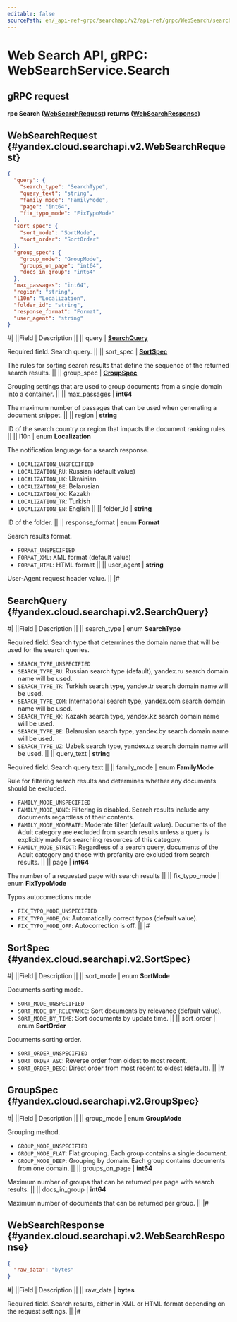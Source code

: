 ```yaml
---
editable: false
sourcePath: en/_api-ref-grpc/searchapi/v2/api-ref/grpc/WebSearch/search.md
---
```


# Web Search API, gRPC: WebSearchService.Search

## gRPC request

**rpc Search ([WebSearchRequest](#yandex.cloud.searchapi.v2.WebSearchRequest)) returns ([WebSearchResponse](#yandex.cloud.searchapi.v2.WebSearchResponse))**

## WebSearchRequest {#yandex.cloud.searchapi.v2.WebSearchRequest}

```json
{
  "query": {
    "search_type": "SearchType",
    "query_text": "string",
    "family_mode": "FamilyMode",
    "page": "int64",
    "fix_typo_mode": "FixTypoMode"
  },
  "sort_spec": {
    "sort_mode": "SortMode",
    "sort_order": "SortOrder"
  },
  "group_spec": {
    "group_mode": "GroupMode",
    "groups_on_page": "int64",
    "docs_in_group": "int64"
  },
  "max_passages": "int64",
  "region": "string",
  "l10n": "Localization",
  "folder_id": "string",
  "response_format": "Format",
  "user_agent": "string"
}
```

#|
||Field | Description ||
|| query | **[SearchQuery](#yandex.cloud.searchapi.v2.SearchQuery)**

Required field. Search query. ||
|| sort_spec | **[SortSpec](#yandex.cloud.searchapi.v2.SortSpec)**

The rules for sorting search results that define the sequence of the returned search results. ||
|| group_spec | **[GroupSpec](#yandex.cloud.searchapi.v2.GroupSpec)**

Grouping settings that are used to group documents from a single domain into a container. ||
|| max_passages | **int64**

The maximum number of passages that can be used when generating a document snippet. ||
|| region | **string**

ID of the search country or region that impacts the document ranking rules. ||
|| l10n | enum **Localization**

The notification language for a search response.

- `LOCALIZATION_UNSPECIFIED`
- `LOCALIZATION_RU`: Russian (default value)
- `LOCALIZATION_UK`: Ukrainian
- `LOCALIZATION_BE`: Belarusian
- `LOCALIZATION_KK`: Kazakh
- `LOCALIZATION_TR`: Turkish
- `LOCALIZATION_EN`: English ||
|| folder_id | **string**

ID of the folder. ||
|| response_format | enum **Format**

Search results format.

- `FORMAT_UNSPECIFIED`
- `FORMAT_XML`: XML format (default value)
- `FORMAT_HTML`: HTML format ||
|| user_agent | **string**

User-Agent request header value. ||
|#

## SearchQuery {#yandex.cloud.searchapi.v2.SearchQuery}

#|
||Field | Description ||
|| search_type | enum **SearchType**

Required field. Search type that determines the domain name that will be used for the search queries.

- `SEARCH_TYPE_UNSPECIFIED`
- `SEARCH_TYPE_RU`: Russian search type (default), yandex.ru search domain name will be used.
- `SEARCH_TYPE_TR`: Turkish search type, yandex.tr search domain name will be used.
- `SEARCH_TYPE_COM`: International search type, yandex.com search domain name will be used.
- `SEARCH_TYPE_KK`: Kazakh search type, yandex.kz search domain name will be used.
- `SEARCH_TYPE_BE`: Belarusian search type, yandex.by search domain name will be used.
- `SEARCH_TYPE_UZ`: Uzbek search type, yandex.uz search domain name will be used. ||
|| query_text | **string**

Required field. Search query text ||
|| family_mode | enum **FamilyMode**

Rule for filtering search results and determines whether any documents should be excluded.

- `FAMILY_MODE_UNSPECIFIED`
- `FAMILY_MODE_NONE`: Filtering is disabled. Search results include any documents regardless of their contents.
- `FAMILY_MODE_MODERATE`: Moderate filter (default value). Documents of the Adult category are excluded from search results
unless a query is explicitly made for searching resources of this category.
- `FAMILY_MODE_STRICT`: Regardless of a search query, documents of the Adult category
and those with profanity are excluded from search results. ||
|| page | **int64**

The number of a requested page with search results ||
|| fix_typo_mode | enum **FixTypoMode**

Typos autocorrections mode

- `FIX_TYPO_MODE_UNSPECIFIED`
- `FIX_TYPO_MODE_ON`: Automatically correct typos (default value).
- `FIX_TYPO_MODE_OFF`: Autocorrection is off. ||
|#

## SortSpec {#yandex.cloud.searchapi.v2.SortSpec}

#|
||Field | Description ||
|| sort_mode | enum **SortMode**

Documents sorting mode.

- `SORT_MODE_UNSPECIFIED`
- `SORT_MODE_BY_RELEVANCE`: Sort documents by relevance (default value).
- `SORT_MODE_BY_TIME`: Sort documents by update time. ||
|| sort_order | enum **SortOrder**

Documents sorting order.

- `SORT_ORDER_UNSPECIFIED`
- `SORT_ORDER_ASC`: Reverse order from oldest to most recent.
- `SORT_ORDER_DESC`: Direct order from most recent to oldest (default). ||
|#

## GroupSpec {#yandex.cloud.searchapi.v2.GroupSpec}

#|
||Field | Description ||
|| group_mode | enum **GroupMode**

Grouping method.

- `GROUP_MODE_UNSPECIFIED`
- `GROUP_MODE_FLAT`: Flat grouping. Each group contains a single document.
- `GROUP_MODE_DEEP`: Grouping by domain. Each group contains documents from one domain. ||
|| groups_on_page | **int64**

Maximum number of groups that can be returned per page with search results. ||
|| docs_in_group | **int64**

Maximum number of documents that can be returned per group. ||
|#

## WebSearchResponse {#yandex.cloud.searchapi.v2.WebSearchResponse}

```json
{
  "raw_data": "bytes"
}
```

#|
||Field | Description ||
|| raw_data | **bytes**

Required field. Search results, either in XML or HTML format depending on the request settings. ||
|#